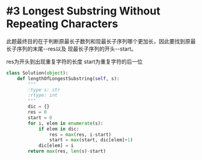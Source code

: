 # #3 Longest Substring Without Repeating Characters

此题最终目的在于判断原最长子数列和现最长子序列哪个更加长，因此要找到原最长子序列的末尾--res以及
现最长子序列的开头--start。

res为开头到出现重复字符的长度
start为重复字符的后一位

``` python
class Solution(object):
    def lengthOfLongestSubstring(self, s):
        """
        :type s: str
        :rtype: int
        """
        dic = {}
        res = 0
        start = 0
        for i, elem in enumerate(s):          
            if elem in dic:
                res = max(res, i-start)
                start = max(start, dic[elem]+1)
            dic[elem] = i
        return max(res, len(s)-start)
```


